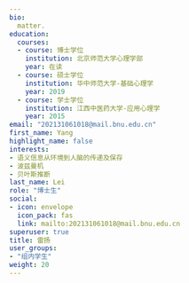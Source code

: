 ```yaml
---
bio: 
  matter.
education:
  courses:
  - course: 博士学位
    institution: 北京师范大学心理学部
    year: 在读
  - course: 硕士学位
    institution: 华中师范大学-基础心理学
    year: 2019
  - course: 学士学位
    institution: 江西中医药大学-应用心理学
    year: 2015
email: "202131061018@mail.bnu.edu.cn"
first_name: Yang
highlight_name: false
interests:
- 语义信息从环境到人脑的传递及保存
- 波兹曼机
- 贝叶斯推断
last_name: Lei
role: "博士生"
social:
- icon: envelope
  icon_pack: fas
  link: mailto:202131061018@mail.bnu.edu.cn
superuser: true
title: 雷扬
user_groups:
- "组内学生"
weight: 20
---
```

